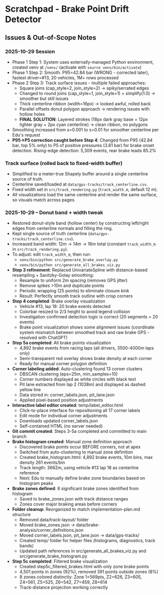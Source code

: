 # Scratchpad - Brake Point Drift Detector

## Issues & Out-of-Scope Notes

### 2025-10-29 Session
- Phase 1 Step 1: System uses externally-managed Python environment, created venv at `/venv/` (activate with `source venv/bin/activate`)
- Phase 1 Step 2: Smooth. P95=42.84 bar (WRONG - corrected later), fastest driver=#13, 20 vehicles, 1M+ rows processed
- Phase 2 Step 3: Track surface issues - multiple failed approaches:
  - Square joins (cap_style=2, join_style=2) → spiky/serrated edges
  - Changed to round joins (cap_style=1, join_style=1) + simplify(1.0) → smoother but still issues
  - Thick centerline ribbon (width=16px) → looked awful, rolled back
  - Parallel offsets donut polygon approach → rendering issues with hollow holes
  - **FINAL SOLUTION**: Layered strokes (18px dark gray base + 12px lighter gray + 2px cyan centerline) → clean ribbon, no polygons
- Smoothing increased from s=0.001 to s=0.01 for smoother centerline per Edu's request
- **P95→P5 correction caught before Step 4**: Changed from P95 (42.84 bar, top 5% only) to P5 of positive pressures (3.81 bar) for brake onset detection. Rising-edge detection: 5,309 events, rear brake leads 85.2%

### Track surface (rolled back to fixed-width buffer)
- Simplified to a meter-true Shapely buffer around a single centerline source of truth.
- Centerline saved/loaded at `data/gps-tracks/track_centerline.csv`.
- Fixed width set in `src/track_rendering.py` (`track_width_m`, default 12 m).
- All visualizations load the same centerline and render the same surface, so visuals match across pages.

### 2025-10-29 – Donut band + width tweak
- Restored donut-style band (hollow center) by constructing left/right edges from centerline normals and filling the ring.
- Kept single source of truth centerline (`data/gps-tracks/track_centerline.csv`).
- Increased band width: 12m → 14m → 16m total (constant `track_width_m` in `src/track_rendering.py`).
- To adjust: edit `track_width_m`, then run:
  - `venv/bin/python src/generate_brake_overlay.py`
  - `venv/bin/python src/generate_all_brakes_viz.py`
- **Step 3 refinement**: Replaced UnivariateSpline with distance-based resampling + Savitzky-Golay smoothing:
  - Resample to uniform 2m spacing (removes GPS jitter)
  - Remove spikes >10m and duplicate points
  - Periodic wrapping (25 points) to eliminate closure kink
  - Result: Perfectly smooth track outline with crisp corners
- **Step 4 completed**: Brake overlay visualization
  - Vehicle #13, lap 18: 20 brake events detected
  - Colorbar resized to 2/3 height to avoid legend collision
  - Investigation confirmed detection logic is correct (20 segments = 20 events)
  - Brake point visualization shows some alignment issues (coordinate system mismatch between smoothed track and raw brake GPS - resolved with ChatGPT)
- **Step 5a completed**: All brake points visualization
  - 4,892 brake events from racing laps (all drivers, 3500-4000m laps only)
  - Semi-transparent red overlay shows brake density at each corner
  - Ready for manual corner polygon definition
- **Corner labeling added**: Auto-clustering found 13 corner clusters
  - DBSCAN clustering (eps=25m, min_samples=10)
  - Corner numbers displayed as white circles with black text
  - Pit lane extracted from lap 2 (1038m) and displayed as dashed yellow line
  - Data stored in: corner_labels.json, pit_lane.json
  - Applied pixel-based position adjustments
- **Interactive label editor created**: temp/label_editor.html
  - Click-to-place interface for repositioning all 17 corner labels
  - Edit mode for individual corner adjustments
  - Downloads updated corner_labels.json
  - Self-contained HTML (no server needed)
- **Git commit created**: Steps 3-5a completed and committed to main branch
- **Brake histogram created**: Manual zone definition approach
  - Discovered brake points occur BEFORE corners, not at apex
  - Switched from auto-clustering to manual zone definition
  - Created brake_histogram.html: 4,892 brake events, 10m bins, max density 261 events/bin
  - Track length: 3662m, using vehicle #13 lap 18 as centerline reference
  - Next: Edu to manually define brake zone boundaries based on histogram peaks
- **Brake zones defined**: 8 significant brake zones identified from histogram
  - Saved to brake_zones.json with track distance ranges
  - Zones cover major braking areas before corners
- **Folder cleanup**: Reorganized to match implementation-plan.md structure
  - Removed data/track-layout/ folder
  - Moved brake_zones.json → data/brake-analysis/corner_definitions.json
  - Moved corner_labels.json, pit_lane.json → data/gps-tracks/
  - Created temp/ folder for helper files (histograms, diagnostics, track bands)
  - Updated path references in src/generate_all_brakes_viz.py and src/generate_brake_histogram.py
- **Step 5c completed**: Filtered brake visualization
  - Created step5c_filtered_brakes.html with only zone brake points
  - 4,501 points in zones (92%), removed 391 points outside zones (8%)
  - 8 zones colored distinctly: Zone 1=569pts, Z2=626, Z3=605, Z4=561, Z5=525, Z6=542, Z7=459, Z8=614
  - Track-distance projection working correctly
